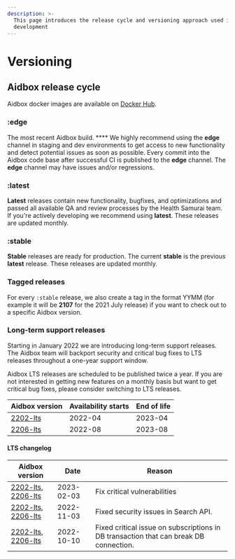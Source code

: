 ```yaml
---
description: >-
  This page introduces the release cycle and versioning approach used in Aidbox
  development
---
```


# Versioning

## Aidbox release cycle

Aidbox docker images are available on [Docker Hub](https://hub.docker.com/u/healthsamurai).&#x20;

### **:edge**

The most recent Aidbox build. **** We highly recommend using the **edge** channel in staging and dev environments to get access to new functionality and detect potential issues as soon as possible. Every commit into the Aidbox code base after successful CI is published to the **edge** channel. The **edge** channel may have issues and/or regressions.

### :**latest**

**Latest** releases contain new functionality, bugfixes, and optimizations and passed all available QA and review processes by the Health Samurai team. If you're actively developing we recommend using **latest**. These releases are updated monthly.

### **:stable**

**Stable** releases are ready for production. The current **stable** is the previous **latest** release. These releases are updated monthly.&#x20;

### **Tagged releases**

For every `:stable` release, we also create a tag in the format YYMM (for example it will be **2107** for the 2021 July release) if you want to check out to a specific Aidbox version.

### Long-term support releases

Starting in January 2022 we are introducing long-term support releases. The Aidbox team will backport security and critical bug fixes to LTS releases throughout a one-year support window.

Aidbox LTS releases are scheduled to be published twice a year. If you are not interested in getting new features on a monthly basis but want to get critical bug fixes, please consider switching to LTS releases.

| Aidbox version                                                                                                                                                                      | Availability starts | End of life |
| ----------------------------------------------------------------------------------------------------------------------------------------------------------------------------------- | ------------------- | ----------- |
| [2202-lts](https://hub.docker.com/layers/aidboxone/healthsamurai/aidboxone/2202-lts/images/sha256-db99626a3ef739dc76a20f75eee7bf2ca4476548c1b89a1fe8a2993d4d02cf41?context=explore) | 2022-04             | 2023-04     |
| [2206-lts](https://hub.docker.com/layers/aidboxone/healthsamurai/aidboxone/2206-lts/images/sha256-33ce2578c544b427408f2fc1e7526edc75f8d1df47dcb81d92f384fdb4b6b626?context=explore) | 2022-08             | 2023-08     |

#### LTS changelog

| Aidbox version                                                                                                                                                                                                                                                                                                                                                           | Date       | Reason                                                                                |
| ------------------------------------------------------------------------------------------------------------------------------------------------------------------------------------------------------------------------------------------------------------------------------------------------------------------------------------------------------------------------ | ---------- | ------------------------------------------------------------------------------------- |
| [2202-lts](https://hub.docker.com/layers/healthsamurai/aidboxone/2202-lts/images/sha256-8a6354d41d48ffdb00ab96a4b81354fc9fa2e7d7f388121304e58e05305f4a70?tab=layers), [2206-lts](https://hub.docker.com/layers/healthsamurai/aidboxone/2206-lts/images/sha256-7b7a385efea8518fb0f21bb7efb9bffcf9a0cec852474bda04887972733e1bb2?tab=layers)                               | 2023-02-03 | Fix critical vulnerabilities                                                          |
| [2202-lts](https://hub.docker.com/layers/aidboxone/healthsamurai/aidboxone/2202-lts/images/sha256-db99626a3ef739dc76a20f75eee7bf2ca4476548c1b89a1fe8a2993d4d02cf41?context=explore), [2206-lts](https://hub.docker.com/layers/aidboxone/healthsamurai/aidboxone/2206-lts/images/sha256-33ce2578c544b427408f2fc1e7526edc75f8d1df47dcb81d92f384fdb4b6b626?context=explore) | 2022-11-03 | Fixed security issues in Search API.                                                  |
| [2202-lts](https://hub.docker.com/layers/aidboxone/healthsamurai/aidboxone/2202-lts/images/sha256-db99626a3ef739dc76a20f75eee7bf2ca4476548c1b89a1fe8a2993d4d02cf41?context=explore), [2206-lts](https://hub.docker.com/layers/aidboxone/healthsamurai/aidboxone/2206-lts/images/sha256-33ce2578c544b427408f2fc1e7526edc75f8d1df47dcb81d92f384fdb4b6b626?context=explore) | 2022-10-10 | Fixed critical issue on subscriptions in DB transaction that can break DB connection. |



